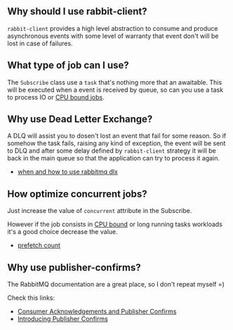 ## **Why should I use rabbit-client?**

`rabbit-client` provides a high level abstraction to consume and produce asynchronous events with some level of warranty that event don't will be lost in case of failures.

## **What type of job can I use?**

The `Subscribe` class use a `task` that's nothing more that an awaitable. This will be executed when a event is received by queue, so can you use a task to process IO or [CPU bound jobs](https://docs.python.org/3/library/asyncio-eventloop.html#asyncio.loop.run_in_executor).

## **Why use Dead Letter Exchange?**

A DLQ will assist you to dosen't lost an event that fail for some reason. So if somehow the task fails, raising any kind of exception, the event will be sent to DLQ and after some delay defined by `rabbit-client` strategy it will be back in the main queue so that the application can try to process it again.

- [when and how to use rabbitmq dlx](https://www.cloudamqp.com/blog/when-and-how-to-use-the-rabbitmq-dead-letter-exchange.html)

## **How optimize concurrent jobs?**

Just increase the value of `concurrent` attribute in the Subscribe.

However if the job consists in [CPU bound](https://en.wikipedia.org/wiki/CPU-bound) or long running tasks workloads it's a good choice decrease the value.

- [prefetch count](https://www.cloudamqp.com/blog/how-to-optimize-the-rabbitmq-prefetch-count.html)


## **Why use publisher-confirms?**

The RabbitMQ documentation are a great place, so I don't repeat myself =)

Check this links:

- [Consumer Acknowledgements and Publisher Confirms ](https://www.rabbitmq.com/confirms.html#publisher-confirms)
- [Introducing Publisher Confirms](https://blog.rabbitmq.com/posts/2011/02/introducing-publisher-confirms)
